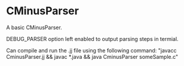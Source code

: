 # CMinusParser

A basic CMinusParser. 

DEBUG_PARSER option left enabled to output parsing steps in termial.

Can compile and run the .jj file using the following command: 
	"javacc CminusParser.jj && javac *.java && java CminusParser someSample.c"
